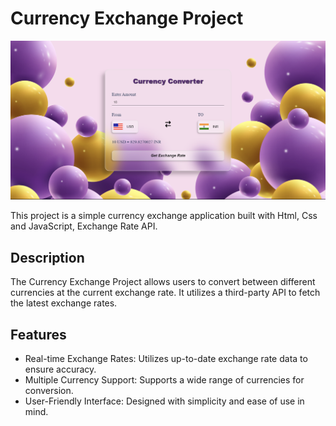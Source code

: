 # Currency Exchange Project
![Currency Exchange Project](project_photo.png)

This project is a simple currency exchange application built with Html, Css and JavaScript, Exchange Rate API.

## Description

The Currency Exchange Project allows users to convert between different currencies at the current exchange rate. It utilizes a third-party API to fetch the latest exchange rates.

## Features

- Real-time Exchange Rates: Utilizes up-to-date exchange rate data to ensure accuracy.
- Multiple Currency Support: Supports a wide range of currencies for conversion.
- User-Friendly Interface: Designed with simplicity and ease of use in mind.
